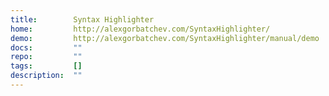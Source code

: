 ```yaml
---
title:        Syntax Highlighter
home:         http://alexgorbatchev.com/SyntaxHighlighter/
demo:         http://alexgorbatchev.com/SyntaxHighlighter/manual/demo
docs:         ""
repo:         ""
tags:         []
description:  ""
---
```


